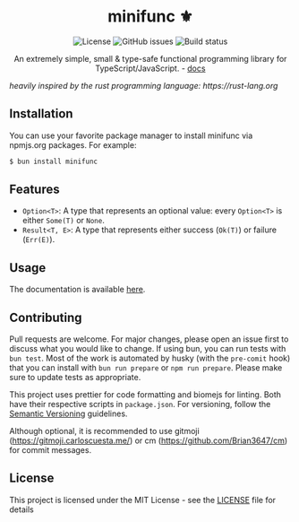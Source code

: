 <div align="center">

# minifunc ⚜️

![License](https://img.shields.io/github/license/Brian3647/minifunc)
![GitHub issues](https://img.shields.io/github/issues/Brian3647/minifunc)
![Build status](https://img.shields.io/github/actions/workflow/status/Brian3647/minifunc/bun.yml)

An extremely simple, small & type-safe functional programming library for TypeScript/JavaScript. - [docs](https://brian3647.github.io/minifunc/)

</div>

_heavily inspired by the rust programming language: https://rust-lang.org_

## Installation

You can use your favorite package manager to install minifunc via npmjs.org packages. For example:

```bash
$ bun install minifunc
```

## Features

- `Option<T>`: A type that represents an optional value: every `Option<T>` is either `Some(T)` or `None`.
- `Result<T, E>`: A type that represents either success (`Ok(T)`) or failure (`Err(E)`).

## Usage

The documentation is available [here](https://brian3647.github.io/minifunc/).

## Contributing

Pull requests are welcome. For major changes, please open an issue first to discuss what you would like to change. If using bun, you can run tests with `bun test`. Most of the work is automated by husky (with the `pre-comit` hook) that you can install with `bun run prepare` or `npm run prepare`. Please make sure to update tests as appropriate.

This project uses prettier for code formatting and biomejs for linting. Both have their respective scripts in `package.json`. For versioning, follow the [Semantic Versioning](https://semver.org/) guidelines.

Although optional, it is recommended to use gitmoji (https://gitmoji.carloscuesta.me/) or cm (https://github.com/Brian3647/cm) for commit messages.

## License

This project is licensed under the MIT License - see the [LICENSE](LICENSE) file for details
